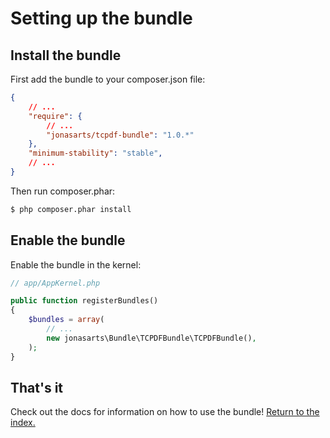 Setting up the bundle
=====================

## Install the bundle

First add the bundle to your composer.json file: 

```json
{
    // ...
    "require": {
        // ...
        "jonasarts/tcpdf-bundle": "1.0.*"
    },
    "minimum-stability": "stable",
    // ...
}
```

Then run composer.phar:

``` bash
$ php composer.phar install
```

## Enable the bundle

Enable the bundle in the kernel:

```php
// app/AppKernel.php

public function registerBundles()
{
    $bundles = array(
        // ...
        new jonasarts\Bundle\TCPDFBundle\TCPDFBundle(),
    );
}
```

## That's it

Check out the docs for information on how to use the bundle! [Return to the index.](index.md)